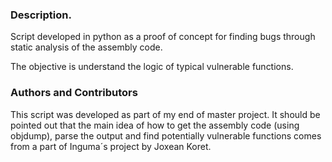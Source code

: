 ### Description.
Script developed in python as a proof of concept for finding bugs through static analysis of the assembly code.

The objective is understand the logic of typical vulnerable functions.

### Authors and Contributors
This script was developed as part of my end of master project. It should be pointed out that the main idea of how to get the assembly code (using objdump), parse the output and find potentially vulnerable functions comes from a part of Inguma´s project by Joxean Koret.
